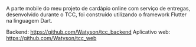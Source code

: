 A parte mobile do meu projeto de cardápio online com serviço de entregas, desenvolvido durante o TCC, foi construído utilizando o framework Flutter na linguagem Dart.

Backend: https://github.com/Watyson/tcc_backend
Aplicativo web: https://github.com/Watyson/tcc_web